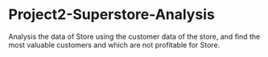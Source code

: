 # Project2-Superstore-Analysis
Analysis the data of Store using the customer data of the store, and find the most valuable customers and which are not profitable for Store.
